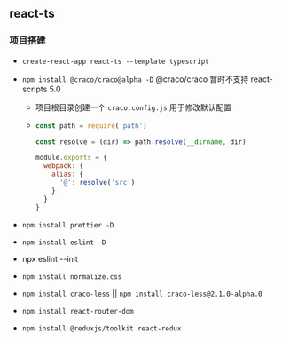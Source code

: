 ## react-ts

### 项目搭建

- `create-react-app react-ts --template typescript`

- `npm install @craco/craco@alpha -D` @craco/craco 暂时不支持 react-scripts 5.0

  - 项目根目录创建一个 `craco.config.js` 用于修改默认配置

  - ```js
    const path = require('path')

    const resolve = (dir) => path.resolve(__dirname, dir)

    module.exports = {
      webpack: {
        alias: {
          '@': resolve('src')
        }
      }
    }
    ```

- `npm install prettier -D`

- `npm install eslint -D`

- npx eslint --init

- `npm install normalize.css`

- `npm install craco-less` || `npm install craco-less@2.1.0-alpha.0`

- `npm install react-router-dom`

- `npm install @reduxjs/toolkit react-redux`

